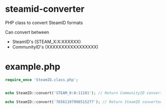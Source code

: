 # steamid-converter
PHP class to convert SteamID formats

Can convert between
* SteamID's (STEAM_X:X:XXXXXX)
* CommunityID's (XXXXXXXXXXXXXXXXX)

# example.php
```php
require_once 'SteamID.class.php';


echo SteamID::convert('STEAM_0:0:11101'); // Return CommunityID converted from Steamid

echo SteamID::convert('76561197998515277'); // Return SteamID converted from CommunityID

```

